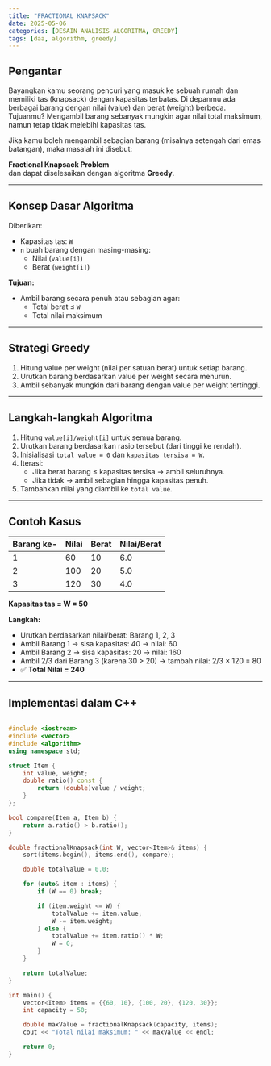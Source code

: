 ```yaml
---
title: "FRACTIONAL KNAPSACK"
date: 2025-05-06
categories: [DESAIN ANALISIS ALGORITMA, GREEDY]
tags: [daa, algorithm, greedy]
---
```


## Pengantar

Bayangkan kamu seorang pencuri yang masuk ke sebuah rumah dan memiliki tas (knapsack) dengan kapasitas terbatas. Di depanmu ada berbagai barang dengan nilai (value) dan berat (weight) berbeda. Tujuanmu? Mengambil barang sebanyak mungkin agar nilai total maksimum, namun tetap tidak melebihi kapasitas tas.

Jika kamu boleh mengambil sebagian barang (misalnya setengah dari emas batangan), maka masalah ini disebut:

**Fractional Knapsack Problem**  
dan dapat diselesaikan dengan algoritma **Greedy**.

---

## Konsep Dasar Algoritma

Diberikan:

- Kapasitas tas: `W`
- `n` buah barang dengan masing-masing:
  - Nilai (`value[i]`)
  - Berat (`weight[i]`)

**Tujuan:**

- Ambil barang secara penuh atau sebagian agar:
  - Total berat ≤ `W`
  - Total nilai maksimum

---

## Strategi Greedy

1. Hitung value per weight (nilai per satuan berat) untuk setiap barang.
2. Urutkan barang berdasarkan value per weight secara menurun.
3. Ambil sebanyak mungkin dari barang dengan value per weight tertinggi.

---

## Langkah-langkah Algoritma

1. Hitung `value[i]/weight[i]` untuk semua barang.
2. Urutkan barang berdasarkan rasio tersebut (dari tinggi ke rendah).
3. Inisialisasi `total value = 0` dan `kapasitas tersisa = W`.
4. Iterasi:
   - Jika berat barang ≤ kapasitas tersisa → ambil seluruhnya.
   - Jika tidak → ambil sebagian hingga kapasitas penuh.
5. Tambahkan nilai yang diambil ke `total value`.

---

## Contoh Kasus

| Barang ke- | Nilai | Berat | Nilai/Berat |
|------------|-------|--------|-------------|
| 1          | 60    | 10     | 6.0         |
| 2          | 100   | 20     | 5.0         |
| 3          | 120   | 30     | 4.0         |

**Kapasitas tas = W = 50**

**Langkah:**

- Urutkan berdasarkan nilai/berat: Barang 1, 2, 3
- Ambil Barang 1 → sisa kapasitas: 40 → nilai: 60
- Ambil Barang 2 → sisa kapasitas: 20 → nilai: 160
- Ambil 2/3 dari Barang 3 (karena 30 > 20) → tambah nilai: 2/3 × 120 = 80
- ✅ **Total Nilai = 240**

---

## Implementasi dalam C++

```cpp

#include <iostream>
#include <vector>
#include <algorithm>
using namespace std;

struct Item {
    int value, weight;
    double ratio() const {
        return (double)value / weight;
    }
};

bool compare(Item a, Item b) {
    return a.ratio() > b.ratio();
}

double fractionalKnapsack(int W, vector<Item>& items) {
    sort(items.begin(), items.end(), compare);

    double totalValue = 0.0;

    for (auto& item : items) {
        if (W == 0) break;

        if (item.weight <= W) {
            totalValue += item.value;
            W -= item.weight;
        } else {
            totalValue += item.ratio() * W;
            W = 0;
        }
    }

    return totalValue;
}

int main() {
    vector<Item> items = {{60, 10}, {100, 20}, {120, 30}};
    int capacity = 50;

    double maxValue = fractionalKnapsack(capacity, items);
    cout << "Total nilai maksimum: " << maxValue << endl;

    return 0;
}
```



